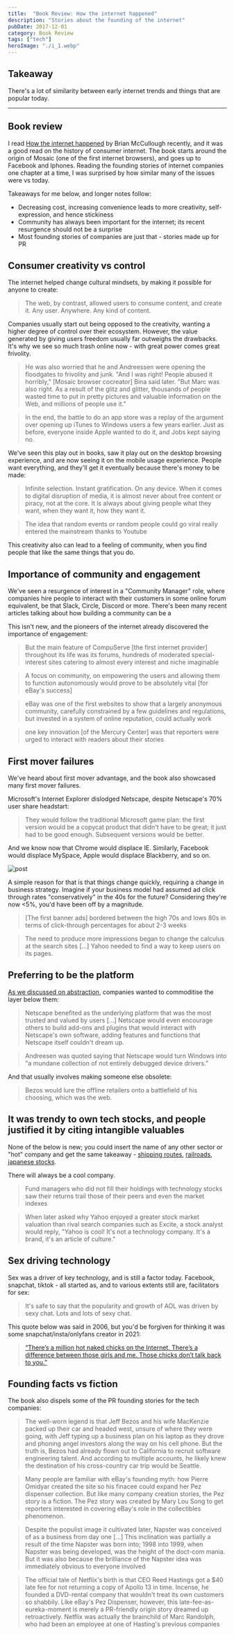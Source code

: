 ```yaml
---
title:  "Book Review: How the internet happened"  
description: "Stories about the founding of the internet"
pubDate: 2017-12-01
category: Book Review
tags: ["tech"]
heroImage: "./i_1.webp"
---
```


## Takeaway

There's a lot of similarity between early internet trends and things that are popular today.

--- 

## Book review

I read [How the internet happened](https://www.amazon.com/How-Internet-Happened-Netscape-iPhone/dp/1631493078 "how") by Brian McCullough recently, and it was a good read on the history of consumer internet. The book starts around the origin of Mosaic (one of the first internet browsers), and goes up to Facebook and Iphones. Reading the founding stories of internet companies one chapter at a time, I was surprised by how similar many of the issues were vs today.

Takeaways for me below, and longer notes follow:
- Decreasing cost, increasing convenience leads to more creativity, self-expression, and hence stickiness
- Community has always been important for the internet; its recent resurgence should not be a surprise
- Most founding stories of companies are just that - stories made up for PR

## Consumer creativity vs control

The internet helped change cultural mindsets, by making it possible for anyone to create:

> The web, by contrast, allowed users to consume content, and create it. Any user. Anywhere. Any kind of content. 

Companies usually start out being opposed to the creativity, wanting a higher degree of control over their ecosystem. However, the value generated by giving users freedom usually far outweighs the drawbacks. It's why we see so much trash online now - with great power comes great frivolity.

> He was also worried that he and Andreessen were opening the floodgates to frivolity and junk. "And I was right! People abused it horribly," \[Mosaic browser cocreator\] Bina said later. "But Marc was also right. As a result of the glitz and glitter, thousands of people wasted time to put in pretty pictures and valuable information on the Web, and millions of people use it."

> In the end, the battle to do an app store was a replay of the argument over opening up iTunes to Windows users a few years earlier. Just as before, everyone inside Apple wanted to do it, and Jobs kept saying no. 

We've seen this play out in books, saw it play out on the desktop browsing experience, and are now seeing it on the mobile usage experience. People want everything, and they'll get it eventually because there's money to be made:

> Infinite selection. Instant gratification. On any device. When it comes to digital disruption of media, it is almost never about free content or piracy, not at the core. It is always about giving people what they want, when they want it, how they want it.

> The idea that random events or random people could go viral really entered the mainstream thanks to Youtube

This creativity also can lead to a feeling of community, when you find people that like the same things that you do.

## Importance of community and engagement

We've seen a resurgence of interest in a "Community Manager" role, where companies hire people to interact with their customers in some online forum equivalent, be that Slack, Circle, Discord or more. There's been many recent articles talking about how building a community can be a 

This isn't new, and the pioneers of the internet already discovered the importance of engagement:

> But the main feature of CompuServe \[the first internet provider\] throughout its life was its forums, hundreds of moderated special-interest sites catering to almost every interest and niche imaginable

> A focus on community, on empowering the users and allowing them to function autonomously would prove to be absolutely vital \[for eBay's success\]

> eBay was one of the first websites to show that a largely anonymous community, carefully constrained by a few guidelines and regulations, but invested in a system of online reputation, could actually work

> one key innovation \[of the Mercury Center\] was that reporters were urged to interact with readers about their stories

## First mover failures

We've heard about first mover advantage, and the book also showcased many first mover failures. 

Microsoft's Internet Explorer dislodged Netscape, despite Netscape's 70% user share headstart:
 
> They would follow the traditional Microsoft game plan: the first version would be a copycat product that didn't have to be great; it just had to be good enough. Subsequent versions would be better.
 
And we know now that Chrome would displace IE. Similarly, Facebook would displace MySpace, Apple would displace Blackberry, and so on.

![post](./i_1.webp)

A simple reason for that is that things change quickly, requiring a change in business strategy. Imagine if your business model had assumed ad click through rates "conservatively" in the 40s for the future? Considering they're now <5%, you'd have been off by a magnitude.   

> \[The first banner ads\] bordered between the high 70s and lows 80s in terms of click-through percentages for about 2-3 weeks

> The need to produce more impressions began to change the calculus at the search sites \[...\] Yahoo needed to find a way to keep users on its pages.

## Preferring to be the platform

[As we discussed on abstraction](https://avoidboringpeople.substack.com/p/first-plaid-then-the-world "api"), companies wanted to commoditise the layer below them:

> Netscape benefited as the underlying platform that was the most trusted and valued by users \[...\] Netscape would even encourage others to build add-ons and plugins that would interact with Netscape's own software, adding features and functions that Netscape itself couldn't dream up.

> Andreesen was quoted saying that Netscape would turn Windows into "a mundane collection of not entirely debugged device drivers."

And that usually involves making someone else obsolete:

> Bezos would lure the offline retailers onto a battlefield of his choosing, which was the web.

## It was trendy to own tech stocks, and people justified it by citing intangible valuables

None of the below is new; you could insert the name of any other sector or "hot" company and get the same takeaway - [shipping routes](https://en.wikipedia.org/wiki/East_India_Company "shipping"), [railroads](https://en.wikipedia.org/wiki/Railway_Mania "rail"), [japanese stocks](https://en.wikipedia.org/wiki/Japanese_asset_price_bubble "jap"). 

There will always be a cool company.

> Fund managers who did not fill their holdings with technology stocks saw their returns trail those of their peers and even the market indexes 

> When later asked why Yahoo enjoyed a greater stock market valuation than rival search companies such as Excite, a stock analyst would reply, "Yahoo is cool! It's not a technology company. It's a brand, it's an article of culture."

## Sex driving technology
 
Sex was a driver of key technology, and is still a factor today. Facebook, snapchat, tiktok - all started as, and to various extents still are, facilitators for sex:

> It's safe to say that the popularity and growth of AOL was driven by sexy chat. Lots and lots of sexy chat.

This quote below was said in 2006, but you'd be forgiven for thinking it was some snapchat/insta/onlyfans creator in 2021:

> [“There’s a million hot naked chicks on the Internet. There’s a difference between those girls and me. Those chicks don’t talk back to you.”](http://content.time.com/time/magazine/article/0,9171,1570728,00.html "time")

## Founding facts vs fiction

The book also dispels some of the PR founding stories for the tech companies:

> The well-worn legend is that Jeff Bezos and his wife MacKenzie packed up their car and headed west, unsure of where they were going, with Jeff typing up a business plan on his laptop as they drove and phoning angel investors along the way on his cell phone. But the truth is, Bezos had already flown out to California to recruit software engineering talent. And according to multiple accounts, he likely knew the destination of his cross-country car trip would be Seattle.

> Many people are familiar with eBay's founding myth: how Pierre Omidyar created the site so his finacee could expand her Pez dispenser collection. But like many company creation stories, the Pez story is a fiction. The Pez story was created by Mary Lou Song to get reporters interested in covering eBay's role in the collectibles phenomenon.

> Despite the populist image it cultivated later, Napster was conceived of as a business from day one \[...\] This inclination was partially a result of the time Napster was born into; 1998 into 1999, when Napster was being developed, was the height of the doct-com mania. But it was also because the brilliance of the Napster idea was immediately obvious to everyone involved

> The official tale of Netflix's birth is that CEO Reed Hastings got a $40 late fee for not returning a copy of Apollo 13 in time. Incense, he founded a DVD-rental company that wouldn't treat its own customers so shabbily. Like eBay's Pez Dispenser, however, this late-fee-as-eureka-moment is merely a PR-friendly origin story dreamed up retroactively. Netflix was actually the brainchild of Marc Randolph, who had been an employee at one of Hasting's previous companies